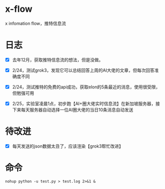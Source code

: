 # x-flow
x infomation flow，推特信息流

# 日志
- [x] 去年12月，获取推特信息流的想法，但是没做。
- [x] 2/24，测试grok3，发现它可以总结回答上周的AI大佬的文章，但每次回答准确度不同
- [x] 2/24，测试推特的免费的api成功，获取elon的5条最近的消息，使用很受限，但勉强可用
- [x] 2/25，实验室凌晨1点，初步跑【AI+圈大佬实时信息流】在新加坡服务器，接下来每天服务器自动选择一位AI圈大佬的当日10条消息自动发送



# 待改进
- [x] 每天发送的json数据太丑了，应该渲染【grok3帮忙改进】


# 命令
```nohup python -u test.py > test.log 2>&1 &```
